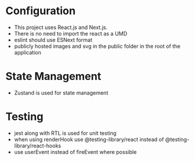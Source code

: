 # Configuration

- This project uses React.js and Next.js.
- There is no need to import the react as a UMD
- eslint should use ESNext format
- publicly hosted images and svg in the public folder in the root of the application

# State Management

- Zustand is used for state management

# Testing

- jest along with RTL is used for unit testing
- when using renderHook use @testing-library/react instead of @testing-library/react-hooks
- use userEvent instead of fireEvent where possible
